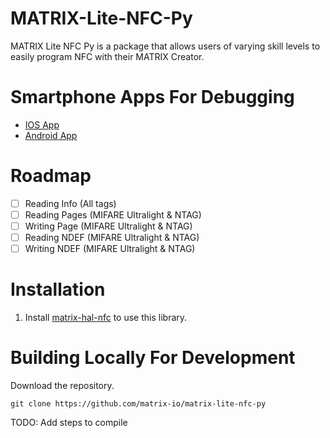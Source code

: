 # MATRIX-Lite-NFC-Py

MATRIX Lite NFC Py is a package that allows users of varying skill levels to easily program NFC with their MATRIX Creator.

# Smartphone Apps For Debugging
- [IOS App](https://apps.apple.com/us/app/nfc-taginfo-by-nxp/id1246143596)
- [Android App](https://play.google.com/store/apps/details?id=com.nxp.nfc.tagwriter&hl=en_US)

# Roadmap
- [ ] Reading Info  (All tags)
- [ ] Reading Pages (MIFARE Ultralight & NTAG)
- [ ] Writing Page  (MIFARE Ultralight & NTAG)
- [ ] Reading NDEF  (MIFARE Ultralight & NTAG)
- [ ] Writing NDEF  (MIFARE Ultralight & NTAG)

# Installation
1. Install [matrix-hal-nfc](https://github.com/matrix-io/matrix-hal-nfc) to use this library.

# Building Locally For Development
Download the repository.
```
git clone https://github.com/matrix-io/matrix-lite-nfc-py
```

TODO: Add steps to compile

<!-- # Testing pybind11
```
git clone https://github.com/pybind/pybind11
cd pybind11

# compile examples
mkdir build
cd build
cmake ..
make check -j 4
``` -->